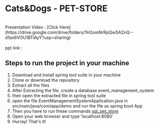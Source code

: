 # Cats&Dogs - PET-STORE


<br>
Presentation Video : [Click Here](https://drive.google.com/drive/folders/1H2omNrRpQwSA2nQ--d1ax6VOU1BTiAyY?usp=sharing)
<br>
<br>
ppt link : 

## Steps to run the project in your machine
1. Download and install spring tool suite in your machine
2. Clone or download the repository
3. Extract all the files
4. After Extracting the file, create a database event_management_system
5. then open the extracted file in spring tool suite
6. open the file EventManagementSystemApplication.java in src/main/java/com/app/demo and run the file as spring boot App
7. Then you have to run these commands [sql_pet_store](https://github.com/shahruk1/pet-store/blob/ccfa0d52cc8ffc23553baeeac6c81eaf9da51c59/pet-store/db_sql/pet_store_sql.txt)
8. Open your web browser and type 'localhost:8080'
9. Hurray! That's it!





